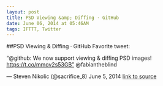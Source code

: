 ```yaml
---
layout: post
title: PSD Viewing &amp; Diffing · GitHub
date: June 06, 2014 at 05:46AM
tags: IFTTT, Twitter
---
```

##PSD Viewing &amp; Diffing · GitHub
Favorite tweet:

“@github: We now support viewing &amp; diffing PSD images! https://t.co/mmov2s53GB” @fabiantheblind

— Steven Nikolic (@sacrifice_8) June 5, 2014
[link to source](http://ift.tt/1kCDYOY) 
